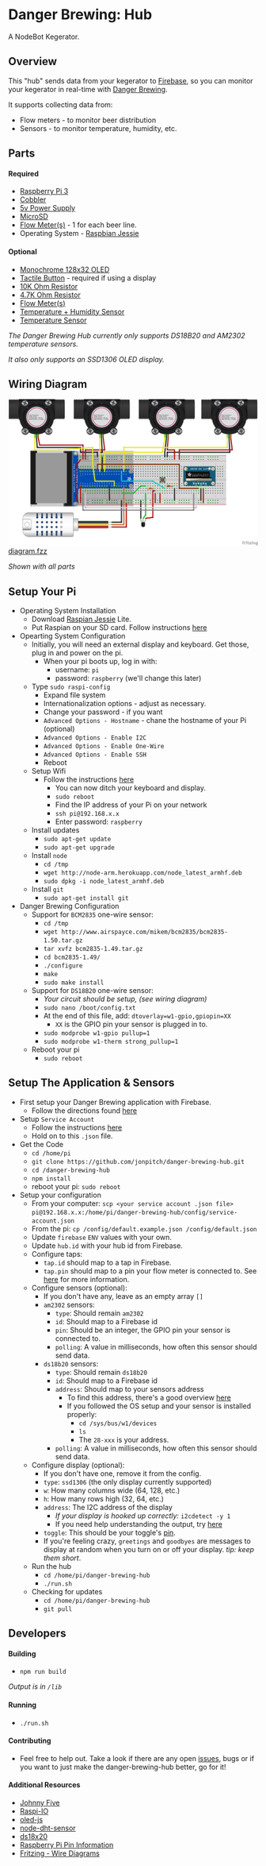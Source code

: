 # Danger Brewing: Hub
A NodeBot Kegerator.

## Overview
This "hub" sends data from your kegerator to [Firebase](https://firebase.google.com/), so you can monitor your kegerator in real-time with [Danger Brewing](https://github.com/jonpitch/danger-brewing).

It supports collecting data from:
* Flow meters - to monitor beer distribution
* Sensors - to monitor temperature, humidity, etc.

## Parts

#### Required
* [Raspberry Pi 3](https://www.adafruit.com/products/3055)
* [Cobbler](https://www.adafruit.com/products/2028)
* [5v Power Supply](https://www.adafruit.com/product/1995)
* [MicroSD](https://www.adafruit.com/products/2693)
* [Flow Meter(s)](https://www.adafruit.com/products/828) - 1 for each beer line.
* Operating System - [Raspbian Jessie](https://www.raspberrypi.org/downloads/raspbian/)

#### Optional
* [Monochrome 128x32 OLED](https://www.adafruit.com/products/931)
* [Tactile Button](https://www.adafruit.com/products/367) - required if using a display
* [10K Ohm Resistor](https://www.adafruit.com/products/2784)
* [4.7K Ohm Resistor](https://www.adafruit.com/products/2783)
* [Flow Meter(s)](https://www.adafruit.com/products/828)
* [Temperature + Humidity Sensor](https://www.adafruit.com/product/393)
* [Temperature Sensor](https://www.adafruit.com/product/381)

*The Danger Brewing Hub currently only supports DS18B20 and AM2302 temperature sensors.*

*It also only supports an SSD1306 OLED display.*

## Wiring Diagram
![alt text](assets/diagram.png "Wiring Diagram")
[diagram.fzz](assets/diagram.fzz)

*Shown with all parts*

## Setup Your Pi
* Operating System Installation
  * Download [Raspian Jessie](https://www.raspberrypi.org/downloads/raspbian/) Lite.
  * Put Raspian on your SD card. Follow instructions [here](https://www.raspberrypi.org/documentation/installation/installing-images/README.md)
* Opearting System Configuration
  * Initially, you will need an external display and keyboard. Get those, plug in and power on the pi.
    * When your pi boots up, log in with:
      * username: `pi`
      * password: `raspberry` (we'll change this later)
  * Type `sudo raspi-config`
    * Expand file system
    * Internationalization options - adjust as necessary.
    * Change your password - if you want
    * `Advanced Options - Hostname` - chane the hostname of your Pi (optional)
    * `Advanced Options - Enable I2C`
    * `Advanced Options - Enable One-Wire`
    * `Advanced Options - Enable SSH`
    * Reboot
  * Setup Wifi
    * Follow the instructions [here](https://www.raspberrypi.org/documentation/configuration/wireless/wireless-cli.md)
      * You can now ditch your keyboard and display.
      * `sudo reboot`
      * Find the IP address of your Pi on your network
      * `ssh pi@192.168.x.x`
      * Enter password: `raspberry`
  * Install updates
    * `sudo apt-get update`
    * `sudo apt-get upgrade`
  * Install `node`
    * `cd /tmp`
    * `wget http://node-arm.herokuapp.com/node_latest_armhf.deb`
    * `sudo dpkg -i node_latest_armhf.deb`
  * Install `git`
    * `sudo apt-get install git`
* Danger Brewing Configuration
  * Support for `BCM2835` one-wire sensor:
    * `cd /tmp`
    * `wget http://www.airspayce.com/mikem/bcm2835/bcm2835-1.50.tar.gz`
    * `tar xvfz bcm2835-1.49.tar.gz`
    * `cd bcm2835-1.49/`
    * `./configure`
    * `make`
    * `sudo make install`
  * Support for `DS18B20` one-wire sensor:
    * *Your circuit should be setup, (see wiring diagram)*
    * `sudo nano /boot/config.txt`
    * At the end of this file, add: `dtoverlay=w1-gpio,gpiopin=XX`
      * `XX` is the GPIO pin your sensor is plugged in to.
    * `sudo modprobe w1-gpio pullup=1`
    * `sudo modprobe w1-therm strong_pullup=1`
  * Reboot your pi
    * `sudo reboot`

## Setup The Application & Sensors
* First setup your Danger Brewing application with Firebase.
  * Follow the directions found [here](https://github.com/jonpitch/danger-brewing#configuration)
* Setup `Service Account`
  * Follow the instructions [here](https://firebase.google.com/docs/server/setup)
  * Hold on to this `.json` file.
* Get the Code
  * `cd /home/pi`
  * `git clone https://github.com/jonpitch/danger-brewing-hub.git`
  * `cd /danger-brewing-hub`
  * `npm install`
  * reboot your pi: `sudo reboot`
* Setup your configuration
  * From your computer:
    `scp <your service account .json file> pi@192.168.x.x:/home/pi/danger-brewing-hub/config/service-account.json`
  * From the pi: `cp /config/default.example.json /config/default.json`
  * Update `firebase` `ENV` values with your own.
  * Update `hub.id` with your hub id from Firebase.
  * Configure taps:
    * `tap.id` should map to a tap in Firebase.
    * `tap.pin` should map to a pin your flow meter is connected to. See [here](https://github.com/nebrius/raspi-io/wiki/Pin-Information) for more information.
  * Configure sensors (optional):
    * If you don't have any, leave as an empty array `[]`
    * `am2302` sensors:
      * `type`: Should remain `am2302`
      * `id`: Should map to a Firebase id
      * `pin`: Should be an integer, the GPIO pin your sensor is connected to.
      * `polling`: A value in milliseconds, how often this sensor should send data.
    * `ds18b20` sensors:
      * `type`: Should remain `ds18b20`
      * `id`: Should map to a Firebase id
      * `address`: Should map to your sensors address
        * To find this address, there's a good overview [here](https://cdn-learn.adafruit.com/downloads/pdf/adafruits-raspberry-pi-lesson-11-ds18b20-temperature-sensing.pdf)
        * If you followed the OS setup and your sensor is installed properly:
          * `cd /sys/bus/w1/devices`
          * `ls`
          * The `28-xxx` is your address.
      * `polling`: A value in milliseconds, how often this sensor should send data.
  * Configure display (optional):
    * If you don't have one, remove it from the config.
    * `type`: `ssd1306` (the only display currently supported)
    * `w`: How many columns wide (64, 128, etc.)
    * `h`: How many rows high (32, 64, etc.)
    * `address`: The I2C address of the display
      * *If your display is hooked up correctly:* `i2cdetect -y 1`
      * If you need help understanding the output, try [here](https://learn.adafruit.com/adafruits-raspberry-pi-lesson-4-gpio-setup/configuring-i2c#testing-i2c)
    * `toggle`: This should be your toggle's [pin](https://github.com/nebrius/raspi-io/wiki/Pin-Information).
    * If you're feeling crazy, `greetings` and `goodbyes` are messages to display at random when you turn on or off your display. *tip: keep them short*.
  * Run the hub
    * `cd /home/pi/danger-brewing-hub`
    * `./run.sh`
  * Checking for updates
    * `cd /home/pi/danger-brewing-hub`
    * `git pull`

## Developers

#### Building
* `npm run build`

*Output is in `/lib`*

#### Running
* `./run.sh`

#### Contributing
* Feel free to help out. Take a look if there are any open [issues](https://github.com/jonpitch/danger-brewing-hub/issues), bugs or if you want to just make the danger-brewing-hub better, go for it!

#### Additional Resources
* [Johnny Five](http://johnny-five.io/)
* [Raspi-IO](https://github.com/nebrius/raspi-io)
* [oled-js](https://github.com/noopkat/oled-js)
* [node-dht-sensor](https://github.com/momenso/node-dht-sensor)
* [ds18x20](https://github.com/mraxus/ds18x20.js)
* [Raspberry Pi Pin Information](https://github.com/nebrius/raspi-io/wiki/Pin-Information)
* [Fritzing - Wire Diagrams](http://fritzing.org/home/)
